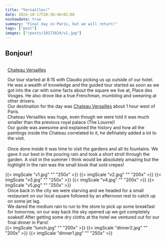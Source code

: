 ```yaml
---
title: "Versailles!"
date: 2024-10-17T20:38:46+02:00
noshowdate: true
summary: "Final day in Paris, but we will return!"
tags: ["post"]
images: ["/posts/10172024/v1.jpg"]
---
```


## Bonjour!

<div style="display:flex; justify-content: center">
<div style="flex-basis: 97%">


[Chateau Versailles](https://en.chateauversailles.fr/)

Our tour started at 8:15 with Claudio picking us up outside of our hotel. He was a wealth of knowledge and the guided tour started as soon as we 
got into the car with some facts about the square we live at, Place des Vosges. He also drove like a true Frenchman, mumbling and swearing at other
drivers.<br>
Our destination for the day was <a href="https://en.chateauversailles.fr">Chateau Versailles</a> about 1 hour west of Paris.<br>
Chateau Versailles was huge, even though we were told it was much smaller than the previous royal palace (The Louvre)!<br>
Our guide was awesome and explained the history and how all the paintings inside the Chateau correlated to it, he definately added a lot to the visit.<br>
<br>
Once done inside it was time to visit the gardens and all its fountains. We gave it our best in the pouring rain and took a short stroll through the garden. 
A visit in the summer I think would be absolutely amazing but the highlight in the rain was the small kiosk that sold crepes!  


</div>
</div>
<div style="display:flex; justify-content: center; flex-wrap: wrap">
{{< imgScale "v1.jpg" "" "250x" >}}
{{< imgScale "v2.jpg" "" "200x" >}}
{{< imgScale "v3.jpg" "" "250x" >}}
{{< imgScale "v4.jpg" "" "200x" >}}
{{< imgScale "v5.jpg" "" "250x" >}}
</div>

<div style="display:flex; justify-content: center">
<div style="flex-basis: 97%">
Once back in the city we were starving and we headed for a small restaurant on our local square followed by an afternoon rest to catch up on some jet lag.<br>
We dared the medium rain to run to the store to pick up some breakfast for tomorrow, on our way back the sky opened up we got completely soaked! 
After getting some dry cloths at the hotel we ventured out for our final dinner in Paris!  
</div>
</div>
<div style="display:flex; justify-content: center; flex-wrap: wrap">
{{< imgScale "lunch.jpg" "" "200x" >}}
{{< imgScale "dinner2.jpg" "" "200x" >}}
{{< imgScale "dinner1.jpg" "" "250x" >}}
</div>




